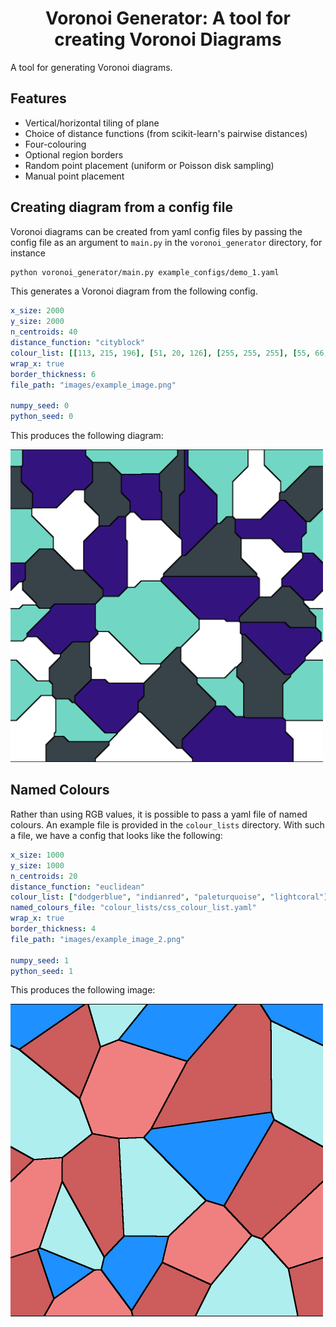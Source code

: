 <h1 align="center">
    Voronoi Generator: A tool for creating Voronoi Diagrams
</h1>

A tool for generating Voronoi diagrams.

## Features

* Vertical/horizontal tiling of plane
* Choice of distance functions (from scikit-learn's pairwise distances)
* Four-colouring
* Optional region borders
* Random point placement (uniform or Poisson disk sampling)
* Manual point placement


## Creating diagram from a config file

Voronoi diagrams can be created from yaml config files by passing the config file as an argument to `main.py` in the `voronoi_generator` directory, for instance

```bash
python voronoi_generator/main.py example_configs/demo_1.yaml
```

This generates a Voronoi diagram from the following config.

```yaml
x_size: 2000
y_size: 2000
n_centroids: 40
distance_function: "cityblock"
colour_list: [[113, 215, 196], [51, 20, 126], [255, 255, 255], [55, 66, 73]]
wrap_x: true
border_thickness: 6
file_path: "images/example_image.png"

numpy_seed: 0
python_seed: 0

```

This produces the following diagram:

<img src="images/example_image.png" width="500">

## Named Colours

Rather than using RGB values, it is possible to pass a yaml file of named colours.
An example file is provided in the `colour_lists` directory. With such a file, we have
a config that looks like the following:

```yaml
x_size: 1000
y_size: 1000
n_centroids: 20
distance_function: "euclidean"
colour_list: ["dodgerblue", "indianred", "paleturquoise", "lightcoral"]
named_colours_file: "colour_lists/css_colour_list.yaml"
wrap_x: true
border_thickness: 4
file_path: "images/example_image_2.png"

numpy_seed: 1
python_seed: 1
```

This produces the following image:

<img src="images/example_image_2.png" width="500">
